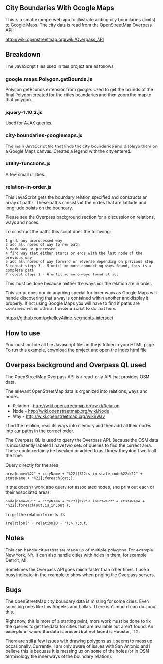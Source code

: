 ## City Boundaries With Google Maps

This is a small example web app to illustrate adding city boundaries
(limits) to Google Maps. The city data is read from the OpenStreetMap
Overpass API:

http://wiki.openstreetmap.org/wiki/Overpass_API

## Breakdown

The JavaScript files used in this project are as follows:

### google.maps.Polygon.getBounds.js 
Polygon getBounds extension from google. Used to get the bounds of the
final Polygon created for the cities boundaries and then zoom the map
to that polygon.

### jquery-1.10.2.js
Used for AJAX queries.

### city-boundaries-googlemaps.js
The main JavaScript file that finds the city boundaries and  displays 
them on a Google Maps canvas. Creates a legend with the city entered.

### utility-functions.js
A few small utilities.

### relation-in-order.js
This JavaScript gets the boundary relation specified and constructs an
array of paths. These paths consists of the nodes that are latitude 
and longitude points on the boundary.

Please see the Overpass background section for a discussion on relations,
ways and nodes.

To construct the paths this script does the following:
```
1 grab any unprocessed way
2 add all nodes of way to new path
3 mark way as processed
4 find way that either starts or ends with the last node of the previous way
5 add all nodes of way forward or reverse depending on previous step
6 repeat steps 3 - 5 until no more connecting ways found, this is a complete path
7 repeat steps 1 - 6 until no more ways found at all
```

This must be done because neither the ways nor the relation are in order.

This script does not do anything special for inner ways as Google Maps will
handle discovering that a way is contained within another and display it
properly. If not using Google Maps you will have to find if paths are 
contained within others. I wrote a script to do that here:

https://github.com/pgkelley4/line-segments-intersect

## How to use

You must include all the Javascript files in the js folder in your HTML page.
To run this example, download the project and open the index.html file.

## Overpass background and Overpass QL used

The OpenStreetMap Overpass API is a read-only API that provides OSM data.

The relevant OpenStreetMap data is organized into relations, ways and nodes.

* Relation - http://wiki.openstreetmap.org/wiki/Relation
* Node - http://wiki.openstreetmap.org/wiki/Node
* Way - http://wiki.openstreetmap.org/wiki/Way

I find the relation, read its ways into memory and then add all their nodes 
into our paths in the correct order.

The Overpass QL is used to query the Overpass API. Because the OSM data is 
incosistently labeled I have two sets of queries to find the correct area. 
These could certainly be tweaked or added to as I know they don't work all 
the time.

Query directly for the area:
```
area[name=%22" + cityName + "%22][%22is_in:state_code%22=%22" + stateName + "%22];foreach(out;);
```

If that doesn't work also query for associated nodes, and print out each of
their associated areas:
```
node[name=%22" + cityName + "%22][%22is_in%22~%22" + stateName + "%22];foreach(out;is_in;out;);
```
		
To get the relation from its ID:
```
(relation(" + relationID + ");>;);out;
```

## Notes

This can handle cities that are made up of multiple polygons. For example
New York, NY. It can also handle cities with holes in them, for example
Detroit, MI.

Sometimes the Overpass API goes much faster than other times. I use a busy
indicator in the example to show when pinging the Overpass servers.

## Bugs

The OpenStreetMap city boundary data is missing for some cities. Even some
big ones like Los Angeles and Dallas. There isn't much I can do about this.

Right now, this is more of a starting point, more work must be done to fix 
the queries to get the data for cities that are available but aren't found.
An example of where the data is present but not found is Houston, TX.

There are still a few issues with drawing polygons as it seems to mess up
occasionally. Currently, I am only aware of issues with San Antonio and I 
believe this is becuase it is messing up on some of the holes (or in OSM
terminology the inner ways of the boundary relation).